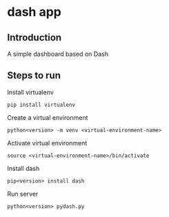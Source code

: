 # dash app

## Introduction

A simple dashboard based on Dash

## Steps to run

Install virtualenv
	
	pip install virtualenv
	
Create a virtual environment

	python<version> -m venv <virtual-environment-name>
	
Activate virtual environment

	source <virtual-environment-name>/bin/activate
	
Install dash
	
	pip<version> install dash
	
Run server

	python<version> pydash.py
